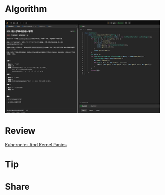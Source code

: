 # Algorithm

![](../../images/temp/zhenran-2023-11-26-lc.png)

# Review

[Kubernetes And Kernel Panics](https://netflixtechblog.com/kubernetes-and-kernel-panics-ed620b9c6225)

# Tip



# Share

